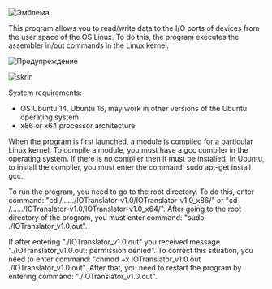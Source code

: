 ![Эмблема](https://user-images.githubusercontent.com/46265118/54478466-84c3f200-4823-11e9-8001-c638b4012832.png)

This program allows you to read/write data to the I/O ports of devices from the user space of the OS Linux. To do this, the program executes the assembler in/out commands in the Linux kernel.

![Предупреждение](https://user-images.githubusercontent.com/46265118/54478652-b047dc00-4825-11e9-8334-5ad13caee21b.png)

![skrin](https://user-images.githubusercontent.com/46265118/63090994-ac9bbb00-bf65-11e9-8ea9-6cea2cbf4e61.png)

System requirements: 
- OS Ubuntu 14, Ubuntu 16, may work in other versions of the Ubuntu operating system
- x86 or x64 processor architecture

When the program is first launched, a module is compiled for a particular Linux kernel. To compile a module, you must have a gcc compiler in the operating system. If there is no compiler then it must be installed. In Ubuntu, to install the compiler, you must enter the command: sudo apt-get install gcc.

To run the program, you need to go to the root directory. To do this, enter command: "cd /....../IOTranslator-v1.0/IOTranslator-v1.0_x86/" or "cd /....../IOTranslator-v1.0/IOTranslator-v1.0_x64/". After going to the root directory of the program, you must enter command: "sudo ./IOTranslator_v1.0.out".

If after entering "./IOTranslator_v1.0.out" you received message "./IOTranslator_v1.0.out: permission denied". To correct this situation, you need to enter command: "chmod +x IOTranslator_v1.0.out ./IOTranslator_v1.0.out". After that, you need to restart the program by entering command: "./IOTranslator_v1.0.out".
